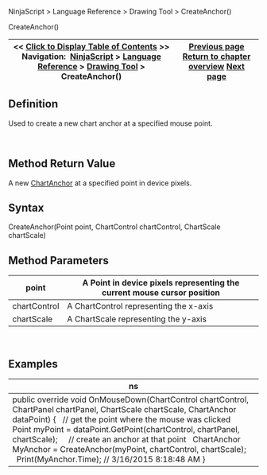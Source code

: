 ﻿


NinjaScript \> Language Reference \> Drawing Tool \> CreateAnchor()






















CreateAnchor()







| \<\< [Click to Display Table of Contents](createanchor.md) \>\> **Navigation:**     [NinjaScript](ninjascript-1.md) \> [Language Reference](language_reference_wip-1.md) \> [Drawing Tool](drawing_tools-1.md) \> CreateAnchor() | [Previous page](converttoverticalpixels-1.md) [Return to chapter overview](drawing_tools-1.md) [Next page](displayonchartsmenus-1.md) |
| --- | --- |











## Definition


Used to create a new chart anchor at a specified mouse point.


 


## Method Return Value


A new [ChartAnchor](chartanchor-1.md) at a specified point in device pixels.


## 


## Syntax


CreateAnchor(Point point, ChartControl chartControl, ChartScale chartScale)   


## 


## Method Parameters




| point | A Point in device pixels representing the current mouse cursor position |
| --- | --- |
| chartControl | A ChartControl representing the x\-axis |
| chartScale | A ChartScale representing the y\-axis |



 


## 


## Examples




| ns |
| --- |
| public override void OnMouseDown(ChartControl chartControl, ChartPanel chartPanel, ChartScale chartScale, ChartAnchor dataPoint) {    // get the point where the mouse was clicked    Point myPoint \= dataPoint.GetPoint(chartControl, chartPanel, chartScale);        // create an anchor at that point    ChartAnchor MyAnchor \= CreateAnchor(myPoint, chartControl, chartScale);        Print(MyAnchor.Time); // 3/16/2015 8:18:48 AM } |









